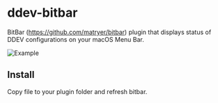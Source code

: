 # ddev-bitbar

BitBar (https://github.com/matryer/bitbar) plugin that displays status of DDEV configurations on your macOS Menu Bar.

![Example](https://i.imgur.com/VNIq3zp.png)

## Install

Copy file to your plugin folder and refresh bitbar.

